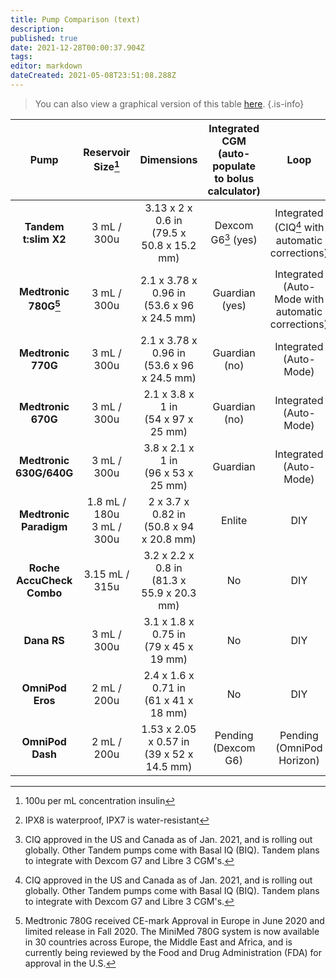 ```yaml
---
title: Pump Comparison (text)
description: 
published: true
date: 2021-12-28T00:00:37.904Z
tags: 
editor: markdown
dateCreated: 2021-05-08T23:51:08.288Z
---
```


> You can also view a graphical version of this table [here](/comparison/pump-image).
{.is-info}

| **Pump**                  | **Reservoir Size[^ressize]**   | **Dimensions**                                  | **Integrated CGM (auto-populate to bolus calculator)** | **Loop**                                          | **User Interface**                                 | **Quick Bolus** | **Battery**        | **Water Resistant[^waterresistance]** |
|:-------------------------:|:------------------------------:|:-----------------------------------------------:|:------------------------------------------------------:|:-------------------------------------------------:|:--------------------------------------------------:|:---------------:|:------------------:|:-------------------------------------:|
| **Tandem t:slim X2**      | 3 mL / 300u                    | 3.13 x 2 x 0.6 in<br />(79.5 x 50.8 x 15.2 mm)  | Dexcom G6[^ciq] (yes)                                  | Integrated (CIQ[^ciq] with automatic corrections) | Touchscreen<br />Buttons<br />Phone App (display)  | Yes             | Rechargeable       | Yes, IPX7                             |
| **Medtronic 780G[^780g]** | 3 mL / 300u                    | 2.1 x 3.78 x 0.96 in<br />(53.6 x 96 x 24.5 mm) | Guardian (yes)                                         | Integrated (Auto-Mode with automatic corrections) | Color Screen<br />Buttons<br />Phone App (display) | Yes             | AA                 | Yes, IPX8                             |
| **Medtronic 770G**        | 3 mL / 300u                    | 2.1 x 3.78 x 0.96 in<br />(53.6 x 96 x 24.5 mm) | Guardian (no)                                          | Integrated (Auto-Mode)                            | Color Screen<br />Buttons                          | Yes             | AA                 | Yes, IPX8                             |
| **Medtronic 670G**        | 3 mL / 300u                    | 2.1 x 3.8 x 1 in<br />(54 x 97 x 25 mm)         | Guardian (no)                                          | Integrated (Auto-Mode)                            | Color Screen<br />Buttons                          | Yes             | AA                 | Yes, IPX8                             |
| **Medtronic 630G/640G**   | 3 mL / 300u                    | 3.8 x 2.1 x 1 in<br />(96 x 53 x 25 mm)         | Guardian                                               | Integrated (Auto-Mode)                            | Color Screen<br />Buttons                          | Yes             | AA                 | Yes, IPX8                             |
| **Medtronic Paradigm**    | 1.8 mL / 180u<br />3 mL / 300u | 2 x 3.7 x 0.82 in<br />(50.8 x 94 x 20.8 mm)    | Enlite                                                 | DIY                                               | Screen<br />Buttons                                | Yes             | AAA                | Yes, IPX7                             |
| **Roche AccuCheck Combo** | 3.15 mL / 315u                 | 3.2 x 2.2 x 0.8 in<br />(81.3 x 55.9 x 20.3 mm) | No                                                     | DIY                                               | Screen<br />Buttons                                | Yes             | AAA                | Yes, IPX8                             |
| **Dana RS**               | 3 mL / 300u                    | 3.1 x 1.8 x 0.75 in<br />(79 x 45 x 19 mm)      | No                                                     | DIY                                               | Screen<br />Buttons                                | Yes             | 3.6V Lithium       | Yes, IPX8                             |
| **OmniPod Eros**          | 2 mL / 200u                    | 2.4 x 1.6 x 0.71 in<br />(61 x 41 x 18 mm)      | No                                                     | DIY                                               | PDM, <br />Buttons                                 | No              | AAA (PDM)          | Pods: IPX8<br />PDM: No               |
| **OmniPod Dash**          | 2 mL / 200u                    | 1.53 x 2.05 x 0.57 in<br />(39 x 52 x 14.5 mm)  | Pending (Dexcom G6)                                    | Pending (OmniPod Horizon)                         | PDM, <br />Touchscreen                             | No              | Rechargeable (PDM) | Pods: IPX8<br />PDM: No               |


[^ressize]: 100u per mL concentration insulin
[^ciq]: CIQ approved in the US and Canada as of Jan. 2021, and is rolling out globally. Other Tandem pumps come with Basal IQ (BIQ). Tandem plans to integrate with Dexcom G7 and Libre 3 CGM's.
[^waterresistance]: IPX8 is waterproof, IPX7 is water-resistant
[^780g]: Medtronic 780G received CE-mark Approval in Europe in June 2020 and limited release in Fall 2020. The MiniMed 780G system is now available in 30 countries across Europe, the Middle East and Africa, and is currently being reviewed by the Food and Drug Administration (FDA) for approval in the U.S.